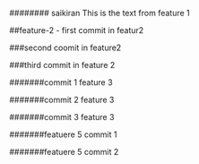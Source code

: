 ########
saikiran
This is the text from feature 1

##feature-2 - first commit in featur2

###second coomit in feature2

###third commit in feature 2

#######commit 1 feature 3


#######commit 2 feature 3

#######commit 3 feature 3

#######featuere 5 commit 1

#######featuere 5 commit 2